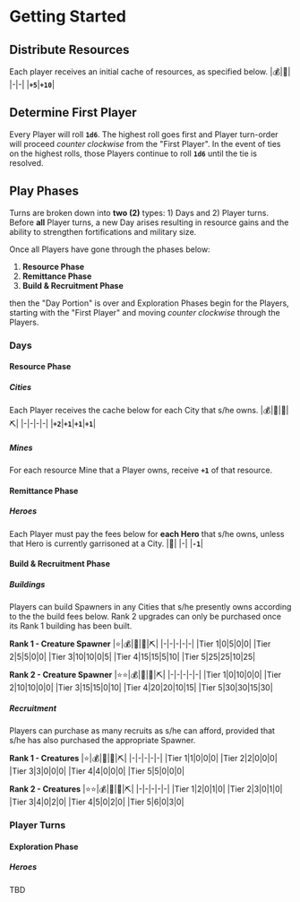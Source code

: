 # Getting Started
## Distribute Resources
Each player receives an initial cache of resources, as specified below.
|💰|🌳|
|-|-|
|**`+5`**|**`+10`**|

## Determine First Player
Every Player will roll **`1d6`**. The highest roll goes first and Player turn-order will proceed *counter clockwise* from the "First Player".
In the event of ties on the highest rolls, those Players continue to roll **`1d6`** until the tie is resolved.

## Play Phases
Turns are broken down into **two (2)** types: 1) Days and 2) Player turns. Before **all** Player turns, a new Day arises resulting in resource gains and the ability to strengthen fortifications and military size.

Once all Players have gone through the phases below:
1. **Resource Phase**
2. **Remittance Phase**
3. **Build & Recruitment Phase**

then the "Day Portion" is over and Exploration Phases begin for the Players, starting with the "First Player" and moving *counter clockwise* through the Players.

### Days
#### Resource Phase
##### Cities
Each Player receives the cache below for each City that s/he owns.
|💰|🌳|🥩|⛏️|
|-|-|-|-|
|**`+2`**|**`+1`**|**`+1`**|**`+1`**|

##### Mines
For each resource Mine that a Player owns, receive **`+1`** of that resource.

#### Remittance Phase
##### Heroes
Each Player must pay the fees below for **each Hero** that s/he owns, unless that Hero is currently garrisoned at a City.
|🥩|
|-|
|**`-1`**|

#### Build & Recruitment Phase
##### Buildings
Players can build Spawners in any Cities that s/he presently owns according to the the build fees below.
Rank 2 upgrades can only be purchased once its Rank 1 building has been built.

**Rank 1 - Creature Spawner**
|⭐|💰|🌳|🥩|⛏️|
|-|-|-|-|-|
|Tier 1|0|5|0|0|
|Tier 2|5|5|0|0|
|Tier 3|10|10|0|5|
|Tier 4|15|15|5|10|
|Tier 5|25|25|10|25|

**Rank 2 - Creature Spawner**
|⭐⭐|💰|🌳|🥩|⛏️|
|-|-|-|-|-|
|Tier 1|0|10|0|0|
|Tier 2|10|10|0|0|
|Tier 3|15|15|0|10|
|Tier 4|20|20|10|15|
|Tier 5|30|30|15|30|

##### Recruitment
Players can purchase as many recruits as s/he can afford, provided that s/he has also purchased the appropriate Spawner.

**Rank 1 - Creatures**
|⭐|💰|🌳|🥩|⛏️|
|-|-|-|-|-|
|Tier 1|1|0|0|0|
|Tier 2|2|0|0|0|
|Tier 3|3|0|0|0|
|Tier 4|4|0|0|0|
|Tier 5|5|0|0|0|

**Rank 2 - Creatures**
|⭐⭐|💰|🌳|🥩|⛏️|
|-|-|-|-|-|
|Tier 1|2|0|1|0|
|Tier 2|3|0|1|0|
|Tier 3|4|0|2|0|
|Tier 4|5|0|2|0|
|Tier 5|6|0|3|0|

### Player Turns
#### Exploration Phase
##### Heroes
TBD